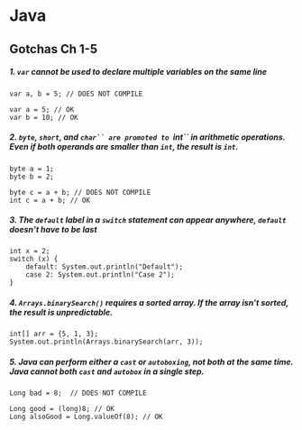 # Java

## Gotchas Ch 1-5
##### 1. ```var``` cannot be used to declare multiple variables on the same line
```
var a, b = 5; // DOES NOT COMPILE

var a = 5; // OK
var b = 10; // OK
```

##### 2. ```byte```, ```short```, and ```char`` are promoted to ```int`` in arithmetic operations. Even if both operands are smaller than ```int```, the result is ```int```.
```
byte a = 1;
byte b = 2;

byte c = a + b; // DOES NOT COMPILE
int c = a + b; // OK
```

##### 3. The ```default``` label in a ```switch``` statement can appear anywhere, ```default``` doesn’t have to be last
```
int x = 2;
switch (x) {
    default: System.out.println("Default");
    case 2: System.out.println("Case 2");
}
```
##### 4. ```Arrays.binarySearch()``` requires a sorted array. If the array isn’t sorted, the result is unpredictable.
```
int[] arr = {5, 1, 3};
System.out.println(Arrays.binarySearch(arr, 3)); 
```

##### 5. Java can perform either a ```cast``` or ```autoboxing```, not both at the same time. Java cannot both ```cast``` and ```autobox``` in a single step.
```
Long bad = 8;  // DOES NOT COMPILE

Long good = (long)8; // OK 
Long alsoGood = Long.valueOf(8); // OK
```

